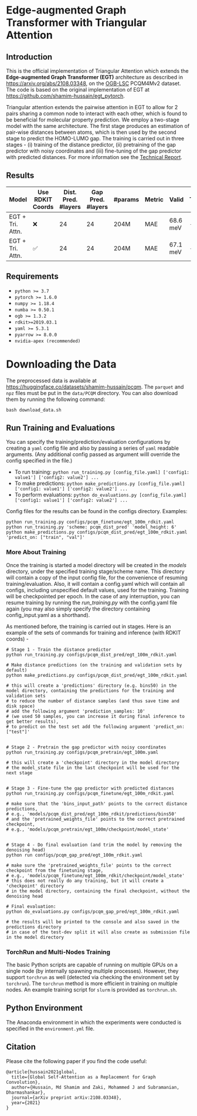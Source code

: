 # Edge-augmented Graph Transformer with Triangular Attention

## Introduction

This is the official implementation of Triangular Attention which extends the **Edge-augmented Graph Transformer (EGT)** architecture as described in <https://arxiv.org/abs/2108.03348>, on the [OGB-LSC](https://ogb.stanford.edu/docs/lsc/) PCQM4Mv2 dataset. The code is based on the original implementation of EGT at <https://github.com/shamim-hussain/egt_pytorch>. 

Triangular attention extends the pairwise attention in EGT to allow for 2 pairs sharing a common node to interact with each other, which is found to be beneficial for molecular property prediction. We employ a two-stage model with the same architecture. The first stage produces an estimation of pair-wise distances between atoms, which is then used by the second stage to predict the HOMO-LUMO gap. The training is carried out in three stages - (i) training of the distance predictor, (ii) pretraining of the gap predictor with noisy coordinates and (iii) fine-tuning of the gap predictor with predicted distances. For more information see the [Technical Report](Repord.pdf).

## Results

Model            | Use RDKIT Coords |Dist. Pred. #layers | Gap Pred. #layers | #params | Metric         | Valid           | Test           |
-----------------|------------------|--------------------|-------------------|---------|----------------|-----------------|----------------|
EGT + Tri. Attn. |:x:               |       24           |        24         | 204M    | MAE            | 68.6 meV        | --             |
EGT + Tri. Attn. |:white_check_mark:|       24           |        24         | 204M    | MAE            | 67.1 meV          | --             |

## Requirements

* `python >= 3.7`
* `pytorch >= 1.6.0`
* `numpy >= 1.18.4`
* `numba >= 0.50.1`
* `ogb >= 1.3.2`
* `rdkit>=2019.03.1`
* `yaml >= 5.3.1`
* `pyarrow >= 8.0.0`
* `nvidia-apex (recommended)`

# Downloading the Data
The preprocessed data is available at <https://huggingface.co/datasets/shamim-hussain/pcqm>. The `parquet` and `npz` files must be put in the `data/PCQM` directory. You can also download them by running the following command:
```
bash download_data.sh
```

## Run Training and Evaluations

You can specify the training/prediction/evaluation configurations by creating a `yaml` config file and also by passing a series of `yaml` readable arguments. (Any additional config passed as argument willl override the config specified in the file.)

* To run training: ```python run_training.py [config_file.yaml] ['config1: value1'] ['config2: value2'] ...```
* To make predictions: ```python make_predictions.py [config_file.yaml] ['config1: value1'] ['config2: value2'] ...```
* To perform evaluations: ```python do_evaluations.py [config_file.yaml] ['config1: value1'] ['config2: value2'] ...```

Config files for the results can be found in the configs directory. Examples:
```
python run_training.py configs/pcqm_finetune/egt_100m_rdkit.yaml
python run_training.py 'scheme: pcqm_dist_pred' 'model_height: 6'
python make_predictions.py configs/pcqm_dist_pred/egt_100m_rdkit.yaml 'predict_on: ["train", "val"]'
```

### More About Training

Once the training is started a model directory will be created in the *models* directory, under the specified training stage/scheme name. This directory will contain a copy of the input config file, for the convenience of resuming training/evaluation. Also, it will contain a config.yaml which will contain all configs, including unspecified default values, used for the training. Training will be checkpointed per epoch. In the case of any interruption, you can resume training by running the *run_training.py* with the config.yaml file again (you may also simply specify the directory containing config_input.yaml as a shorthand).

As mentioned before, the training is carried out in stages. Here is an example of the sets of commands for training and inference (with RDKIT coords) -

```
# Stage 1 - Train the distance predictor
python run_training.py configs/pcqm_dist_pred/egt_100m_rdkit.yaml

# Make distance predictions (on the training and validation sets by default)
python make_predictions.py configs/pcqm_dist_pred/egt_100m_rdkit.yaml

# this will create a 'predictions' directory (e.g. bins50) in the model directory, containing the predictions for the training and validation sets
# to reduce the number of distance samples (and thus save time and disk space)
# add the following argument 'prediction_samples: 10'
# (we used 50 samples, you can increase it during final inference to get better results),
# to predict on the test set add the following argument 'predict_on: ["test"]'


# Stage 2 - Pretrain the gap predictor with noisy coordinates
python run_training.py configs/pcqm_pretrain/egt_100m.yaml

# this will create a 'checkpoint' directory in the model directory
# the model_state file in the last checkpoint will be used for the next stage


# Stage 3 - Fine-tune the gap predictor with predicted distances
python run_training.py configs/pcqm_finetune/egt_100m_rdkit.yaml

# make sure that the 'bins_input_path' points to the correct distance predictions,
# e.g., 'models/pcqm_dist_pred/egt_100m_rdkit/predictions/bins50'
# and the 'pretrained_weights_file' points to the correct pretrained checkpoint,
# e.g., 'models/pcqm_pretrain/egt_100m/checkpoint/model_state'


# Stage 4 - Do final evaluation (and trim the model by removing the denoising head)
python run configs/pcqm_gap_pred/egt_100m_rdkit.yaml

# make sure the 'pretrained_weights_file' points to the correct checkpoint from the finetuning stage,
# e.g., 'models/pcqm_finetune/egt_100m_rdkit/checkpoint/model_state'
# this does not really do any training, but it will create a 'checkpoint' directory
# in the model directory, containing the final checkpoint, without the denoising head

# Final evaluation:
python do_evaluations.py configs/pcqm_gap_pred/egt_100m_rdkit.yaml

# the results will be printed to the console and also saved in the predictions directory
# in case of the test-dev split it will also create as submission file in the model directory
```

### TorchRun and Multi-Nodes Training

The basic Python scripts are capable of running on multiple GPUs on a single node (by internally spawning multiple processes). However, they support `torchrun` as well (detected via checking the environment set by `torchrun`). The `torchrun` method is more efficient in training on multiple nodes. An example training script for `slurm` is provided as `torchrun.sh`.

## Python Environment

The Anaconda environment in which the experiments were conducted is specified in the `environment.yml` file.

## Citation

Please cite the following paper if you find the code useful:
```
@article{hussain2021global,
  title={Global Self-Attention as a Replacement for Graph Convolution},
  author={Hussain, Md Shamim and Zaki, Mohammed J and Subramanian, Dharmashankar},
  journal={arXiv preprint arXiv:2108.03348},
  year={2021}
}
```

